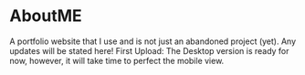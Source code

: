 # AboutME
A portfolio  website that I use and is not just an abandoned project (yet).
Any updates will be stated here!
First Upload: The Desktop version is ready for now, however, it will take time to perfect the mobile view.
